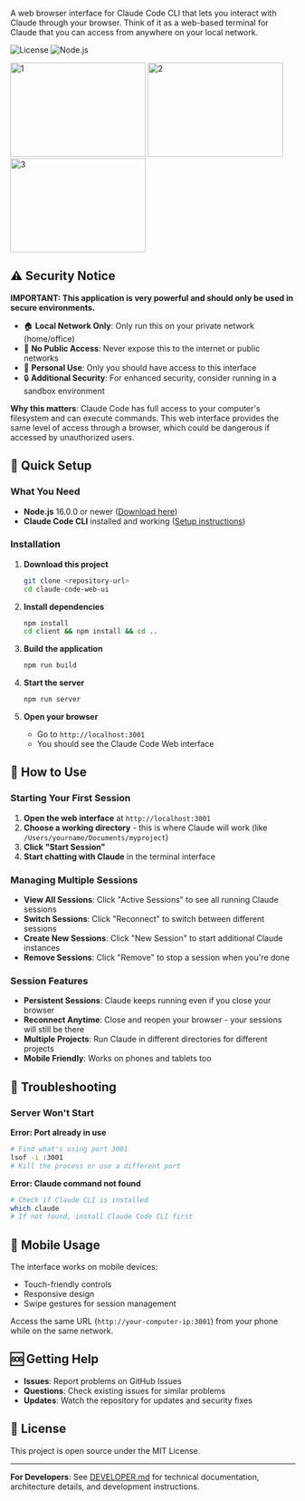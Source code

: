 A web browser interface for Claude Code CLI that lets you interact with Claude through your browser. Think of it as a web-based terminal for Claude that you can access from anywhere on your local network.

![License](https://img.shields.io/badge/license-MIT-blue.svg)
![Node.js](https://img.shields.io/badge/node-%3E%3D16.0.0-brightgreen.svg)

<img width="239" height="166" alt="1" src="https://github.com/user-attachments/assets/79ae4d4b-8ef0-4825-b09c-71ca7c9f7c11" />
<img width="239" height="166" alt="2" src="https://github.com/user-attachments/assets/c7a47670-71f4-46c4-9665-437a8db58eff" />
<img width="239" height="166" alt="3" src="https://github.com/user-attachments/assets/bdb53175-0a5c-45c2-972c-e3e8d95fb2dd" />

## ⚠️ Security Notice

**IMPORTANT: This application is very powerful and should only be used in secure environments.**

- 🏠 **Local Network Only**: Only run this on your private network (home/office)
- 🚫 **No Public Access**: Never expose this to the internet or public networks
- 👤 **Personal Use**: Only you should have access to this interface
- 🔒 **Additional Security**: For enhanced security, consider running in a sandbox environment

**Why this matters**: Claude Code has full access to your computer's filesystem and can execute commands. This web interface provides the same level of access through a browser, which could be dangerous if accessed by unauthorized users.

## 🚀 Quick Setup

### What You Need

- **Node.js** 16.0.0 or newer ([Download here](https://nodejs.org/))
- **Claude Code CLI** installed and working ([Setup instructions](https://docs.anthropic.com/claude/docs/claude-code))

### Installation

1. **Download this project**
   ```bash
   git clone <repository-url>
   cd claude-code-web-ui
   ```

2. **Install dependencies**
   ```bash
   npm install
   cd client && npm install && cd ..
   ```

3. **Build the application**
   ```bash
   npm run build
   ```

4. **Start the server**
   ```bash
   npm run server
   ```

5. **Open your browser**
   - Go to `http://localhost:3001`
   - You should see the Claude Code Web interface

## 📖 How to Use

### Starting Your First Session

1. **Open the web interface** at `http://localhost:3001`
2. **Choose a working directory** - this is where Claude will work (like `/Users/yourname/Documents/myproject`)
3. **Click "Start Session"**
4. **Start chatting with Claude** in the terminal interface

### Managing Multiple Sessions

- **View All Sessions**: Click "Active Sessions" to see all running Claude sessions
- **Switch Sessions**: Click "Reconnect" to switch between different sessions
- **Create New Sessions**: Click "New Session" to start additional Claude instances
- **Remove Sessions**: Click "Remove" to stop a session when you're done

### Session Features

- **Persistent Sessions**: Claude keeps running even if you close your browser
- **Reconnect Anytime**: Close and reopen your browser - your sessions will still be there
- **Multiple Projects**: Run Claude in different directories for different projects
- **Mobile Friendly**: Works on phones and tablets too

## 🚨 Troubleshooting

### Server Won't Start

**Error: Port already in use**
```bash
# Find what's using port 3001
lsof -i :3001
# Kill the process or use a different port
```

**Error: Claude command not found**
```bash
# Check if Claude CLI is installed
which claude
# If not found, install Claude Code CLI first
```

## 📱 Mobile Usage

The interface works on mobile devices:
- Touch-friendly controls
- Responsive design
- Swipe gestures for session management

Access the same URL (`http://your-computer-ip:3001`) from your phone while on the same network.

## 🆘 Getting Help

- **Issues**: Report problems on GitHub Issues
- **Questions**: Check existing issues for similar problems
- **Updates**: Watch the repository for updates and security fixes

## 📄 License

This project is open source under the MIT License.

---

**For Developers**: See [DEVELOPER.md](DEVELOPER.md) for technical documentation, architecture details, and development instructions.
